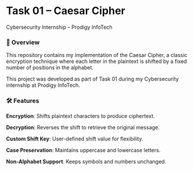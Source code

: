 # Task 01 – Caesar Cipher

Cybersecurity Internship – Prodigy InfoTech

### 📌 Overview

This repository contains my implementation of the Caesar Cipher, a classic encryption technique where each letter in the plaintext is shifted by a fixed number of positions in the alphabet.

This project was developed as part of Task 01 during my Cybersecurity internship at Prodigy InfoTech.

### 🛠 Features

**Encryption**: Shifts plaintext characters to produce ciphertext.

**Decryption**: Reverses the shift to retrieve the original message.

**Custom Shift Key**: User-defined shift value for flexibility.

**Case Preservation**: Maintains uppercase and lowercase letters.

**Non-Alphabet Support**: Keeps symbols and numbers unchanged.
